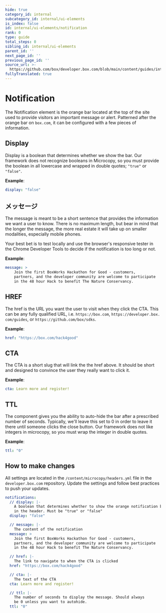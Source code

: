 ```yaml
---
hide: true
category_id: internal
subcategory_id: internal/ui-elements
is_index: false
id: internal/ui-elements/notification
rank: 0
type: guide
total_steps: 0
sibling_id: internal/ui-elements
parent_id: ''
next_page_id: ''
previous_page_id: ''
source_url: >-
  https://github.com/box/developer.box.com/blob/main/content/guides/internal/ui-elements/notification.md
fullyTranslated: true
---
```

<!-- does not need translation -->

# Notification

The Notification element is the orange bar located at the top of the site used to provide visitors an important message or alert. Patterned after the orange bar on `box.com`, it can be configured with a few pieces of information.

## Display

Display is a boolean that determines whether we show the bar. Our framework does not recognize booleans in Microcopy, so you must provide the boolean in all lowercase and wrapped in double quotes; `"true"` or `"false"`.

**Example**:

```yaml
display: "false"
```

## メッセージ

The message is meant to be a short sentence that provides the information we want a user to know. There is no maximum length, but bear in mind that the longer the message, the more real estate it will take up on smaller modalities, especially mobile phones.

Your best bet is to test locally and use the browser's responsive tester in the Chrome Developer Tools to decide if the notification is too long or not.

**Example**:

```yaml
message: >
    Join the first BoxWorks Hackathon for Good - customers,
    partners, and the developer community are welcome to participate
    in the 48 hour Hack to benefit The Nature Conservancy.
```

## HREF

The href is the URL you want the user to visit when they click the CTA. This can be any fully qualified URL, i.e. `https://box.com`, `https://developer.box.
com/guides`, or `https://github.com/box/sdks`.

**Example**:

```yaml
href: "https://box.com/hack4good"
```

## CTA

The CTA is a short slug that will link the the href above. It should be short and designed to convince the user they really want to click it.

**Example**:

```yaml
cta: Learn more and register!
```

## TTL

The component gives you the ability to auto-hide the bar after a prescribed number of seconds. Typically, we'll leave this set to 0 in order to leave it there until someone clicks the close button. Our framework does not like integers in microcopy, so you must wrap the integer in double quotes.

**Example**:

```yaml
ttl: "0"
```

## How to make changes

All settings are located in the `/content/microcopy/headers.yml` file in the `developer.box.com` repository. Update the settings and follow best practices to push your updates.

```yaml
notifications:
  // display: |-
    A boolean that determines whether to show the orange notification bar
    in the header. Must be "true" or "false"
  display: "false"

  // message: |-
    The content of the notification
  message: >
    Join the first BoxWorks Hackathon for Good - customers,
    partners, and the developer community are welcome to participate
    in the 48 hour Hack to benefit The Nature Conservancy.

  // href: |-
    The link to navigate to when the CTA is clicked
  href: "https://box.com/hack4good"

  // cta: |-
    The text of the CTA
  cta: Learn more and register!

  // ttl: |-
    The number of seconds to display the message. Should always
    be 0 unless you want to autohide.
  ttl: "0"
```
